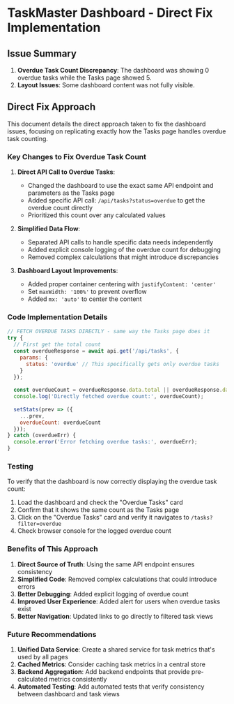 # TaskMaster Dashboard - Direct Fix Implementation

## Issue Summary

1. **Overdue Task Count Discrepancy**: The dashboard was showing 0 overdue tasks while the Tasks page showed 5.
2. **Layout Issues**: Some dashboard content was not fully visible.

## Direct Fix Approach

This document details the direct approach taken to fix the dashboard issues, focusing on replicating exactly how the Tasks page handles overdue task counting.

### Key Changes to Fix Overdue Task Count

1. **Direct API Call to Overdue Tasks**:
   - Changed the dashboard to use the exact same API endpoint and parameters as the Tasks page
   - Added specific API call: `/api/tasks?status=overdue` to get the overdue count directly
   - Prioritized this count over any calculated values

2. **Simplified Data Flow**:
   - Separated API calls to handle specific data needs independently
   - Added explicit console logging of the overdue count for debugging
   - Removed complex calculations that might introduce discrepancies

3. **Dashboard Layout Improvements**:
   - Added proper container centering with `justifyContent: 'center'`
   - Set `maxWidth: '100%'` to prevent overflow
   - Added `mx: 'auto'` to center the content

### Code Implementation Details

```javascript
// FETCH OVERDUE TASKS DIRECTLY - same way the Tasks page does it
try {
  // First get the total count
  const overdueResponse = await api.get('/api/tasks', {
    params: {
      status: 'overdue' // This specifically gets only overdue tasks
    }
  });
  
  const overdueCount = overdueResponse.data.total || overdueResponse.data.tasks?.length || 0;
  console.log('Directly fetched overdue count:', overdueCount);
  
  setStats(prev => ({
    ...prev,
    overdueCount: overdueCount
  }));
} catch (overdueErr) {
  console.error('Error fetching overdue tasks:', overdueErr);
}
```

### Testing

To verify that the dashboard is now correctly displaying the overdue task count:

1. Load the dashboard and check the "Overdue Tasks" card
2. Confirm that it shows the same count as the Tasks page
3. Click on the "Overdue Tasks" card and verify it navigates to `/tasks?filter=overdue`
4. Check browser console for the logged overdue count

### Benefits of This Approach

1. **Direct Source of Truth**: Using the same API endpoint ensures consistency
2. **Simplified Code**: Removed complex calculations that could introduce errors
3. **Better Debugging**: Added explicit logging of overdue count
4. **Improved User Experience**: Added alert for users when overdue tasks exist
5. **Better Navigation**: Updated links to go directly to filtered task views

### Future Recommendations

1. **Unified Data Service**: Create a shared service for task metrics that's used by all pages
2. **Cached Metrics**: Consider caching task metrics in a central store
3. **Backend Aggregation**: Add backend endpoints that provide pre-calculated metrics consistently
4. **Automated Testing**: Add automated tests that verify consistency between dashboard and task views
